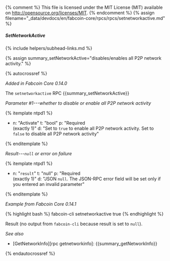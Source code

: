 {% comment %}
This file is licensed under the MIT License (MIT) available on
http://opensource.org/licenses/MIT.
{% endcomment %}
{% assign filename="_data/devdocs/en/fabcoin-core/rpcs/rpcs/setnetworkactive.md" %}

##### SetNetworkActive
{% include helpers/subhead-links.md %}

{% assign summary_setNetworkActive="disables/enables all P2P network activity." %}

{% autocrossref %}

*Added in Fabcoin Core 0.14.0*

The `setnetworkactive` RPC {{summary_setNetworkActive}}

*Parameter #1---whether to disable or enable all P2P network activity*

{% itemplate ntpd1 %}
- n: "Activate"
  t: "bool"
  p: "Required<br>(exactly 1)"
  d: "Set to `true` to enable all P2P network activity. Set to `false` to disable all P2P network activity"

{% enditemplate %}

*Result---`null` or error on failure*

{% itemplate ntpd1 %}
- n: "`result`"
  t: "null"
  p: "Required<br>(exactly 1)"
  d: "JSON `null`.  The JSON-RPC error field will be set only if you entered an invalid parameter"

{% enditemplate %}

*Example from Fabcoin Core 0.14.1*

{% highlight bash %}
fabcoin-cli setnetworkactive true
{% endhighlight %}

Result (no output from `fabcoin-cli` because result is set to `null`).

*See also*

* [GetNetworkInfo][rpc getnetworkinfo]: {{summary_getNetworkInfo}}

{% endautocrossref %}
